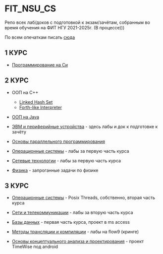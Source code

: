 # FIT_NSU_CS
Репо всех лаб/доков с подготовкой к экзам/зачётам, собранным во время обучения на ФИТ НГУ 2021-2025г. (В процессе)))

По всем опечаткам писать [сюда](https://t.me/DaryaEvdd)   

## 1 КУРС  

- [Программирование на Си](https://github.com/DaryaEvd/Labs-NSU-C)  

## 2 КУРС   

- ООП на C++  
  - [Linked Hash Set](https://github.com/DaryaEvd/LinkedHashSet)  
  - [Forth-like Interpreter](https://github.com/DaryaEvd/Forth-like-Interpreter)  

- [ООП на Java](https://github.com/DaryaEvd/oop-java-labs)  

- [ЭВМ и периферийные устройства](https://github.com/DaryaEvd/evmpu) - здесь лабы и док к подготовке к зачёту  

- [Основы параллельного программирования](https://github.com/DaryaEvd/opp)  

- [Операционные системы](https://github.com/DaryaEvd/osi) - лабы за первую часть курса  

- [Сетевые технологии](https://github.com/DaryaEvd/seti) - лабы за первую часть курса   

- [Физика](https://github.com/DaryaEvd/physics-nsu) - запроганные задачи по физике   

## 3 КУРС  

- [Операционные системы](https://github.com/DaryaEvd/osi_threads) - Posix Threads, собственно, вторая часть курса  

- [Сети и телекоммуникации](https://github.com/DaryaEvd/seti_5th_sem) - лабы за вторую часть курса  

- [Базы данных](https://github.com/DaryaEvd/database/tree/main/access_project) - первая часть курса, проект в ms access  

- [Методы трансляции и компиляции](https://github.com/DaryaEvd/MTK_FLOW9) - лабы на flow9 (кринге)  

- [Основы концептуального анализа и проектирования](https://github.com/DaryaEvd/OOAD) - проект TimeWise под android  
